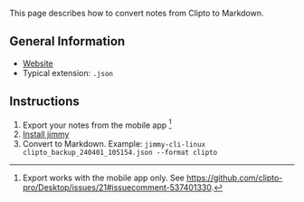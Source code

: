 This page describes how to convert notes from Clipto to Markdown.

## General Information

- [Website](https://github.com/clipto-pro/Desktop)
- Typical extension: `.json`

## Instructions

1. Export your notes from the mobile app [^export]
2. [Install jimmy](../index.md#installation)
3. Convert to Markdown. Example: `jimmy-cli-linux clipto_backup_240401_105154.json --format clipto`

[^export]: Export works with the mobile app only. See <https://github.com/clipto-pro/Desktop/issues/21#issuecomment-537401330>.
